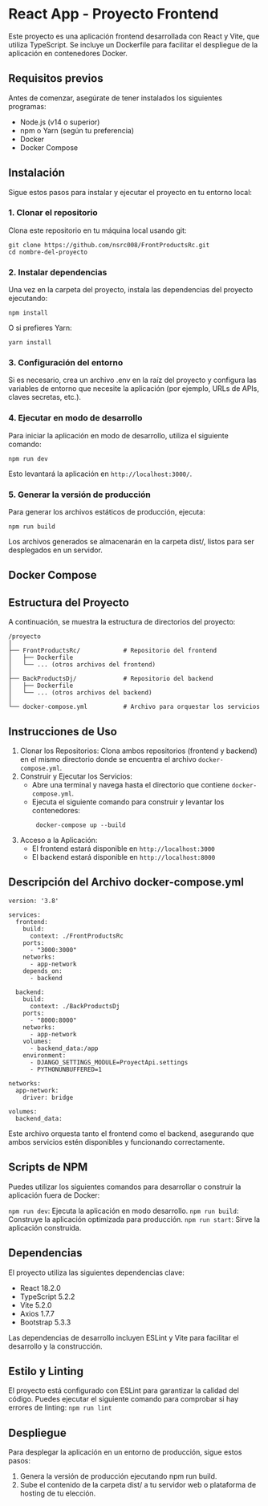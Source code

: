 # React App - Proyecto Frontend

Este proyecto es una aplicación frontend desarrollada con React y Vite, que utiliza TypeScript. Se incluye un Dockerfile para facilitar el despliegue de la aplicación en contenedores Docker.

## Requisitos previos

Antes de comenzar, asegúrate de tener instalados los siguientes programas:

- Node.js (v14 o superior)
- npm o Yarn (según tu preferencia)
- Docker
- Docker Compose

## Instalación

Sigue estos pasos para instalar y ejecutar el proyecto en tu entorno local:

### 1. Clonar el repositorio

Clona este repositorio en tu máquina local usando git:

```
git clone https://github.com/nsrc008/FrontProductsRc.git
cd nombre-del-proyecto
```

### 2. Instalar dependencias

Una vez en la carpeta del proyecto, instala las dependencias del proyecto ejecutando:

`npm install`

O si prefieres Yarn:

`yarn install`

### 3. Configuración del entorno

Si es necesario, crea un archivo .env en la raíz del proyecto y configura las variables de entorno que necesite la aplicación (por ejemplo, URLs de APIs, claves secretas, etc.).

### 4. Ejecutar en modo de desarrollo

Para iniciar la aplicación en modo de desarrollo, utiliza el siguiente comando:

`npm run dev`

Esto levantará la aplicación en `http://localhost:3000/`.

### 5. Generar la versión de producción

Para generar los archivos estáticos de producción, ejecuta:

`npm run build`

Los archivos generados se almacenarán en la carpeta dist/, listos para ser desplegados en un servidor.

## Docker Compose
## Estructura del Proyecto
A continuación, se muestra la estructura de directorios del proyecto:

```
/proyecto
│
├── FrontProductsRc/            # Repositorio del frontend
│   ├── Dockerfile
│   └── ... (otros archivos del frontend)
│
├── BackProductsDj/             # Repositorio del backend
│   ├── Dockerfile
│   └── ... (otros archivos del backend)
│
└── docker-compose.yml          # Archivo para orquestar los servicios
```

## Instrucciones de Uso
1. Clonar los Repositorios: Clona ambos repositorios (frontend y backend) en el mismo directorio donde se encuentra el archivo ```docker-compose.yml```.
2. Construir y Ejecutar los Servicios:
   * Abre una terminal y navega hasta el directorio que contiene ```docker-compose.yml```.
   * Ejecuta el siguiente comando para construir y levantar los contenedores:
     ```
      docker-compose up --build
     ```
3. Acceso a la Aplicación:
   * El frontend estará disponible en ```http://localhost:3000 ```
   * El backend estará disponible en ```http://localhost:8000```

## Descripción del Archivo docker-compose.yml
```
version: '3.8'

services:
  frontend:
    build:
      context: ./FrontProductsRc
    ports:
      - "3000:3000"
    networks:
      - app-network
    depends_on:
      - backend

  backend:
    build:
      context: ./BackProductsDj
    ports:
      - "8000:8000"
    networks:
      - app-network
    volumes:
      - backend_data:/app 
    environment:
      - DJANGO_SETTINGS_MODULE=ProyectApi.settings
      - PYTHONUNBUFFERED=1

networks:
  app-network:
    driver: bridge

volumes:
  backend_data:
```
Este archivo orquesta tanto el frontend como el backend, asegurando que ambos servicios estén disponibles y funcionando correctamente.

## Scripts de NPM

Puedes utilizar los siguientes comandos para desarrollar o construir la aplicación fuera de Docker:

`npm run dev`: Ejecuta la aplicación en modo desarrollo.
`npm run build`: Construye la aplicación optimizada para producción.
`npm run start`: Sirve la aplicación construida.

## Dependencias

El proyecto utiliza las siguientes dependencias clave:

- React 18.2.0
- TypeScript 5.2.2
- Vite 5.2.0
- Axios 1.7.7
- Bootstrap 5.3.3

Las dependencias de desarrollo incluyen ESLint y Vite para facilitar el desarrollo y la construcción.

## Estilo y Linting

El proyecto está configurado con ESLint para garantizar la calidad del código. Puedes ejecutar el siguiente comando para comprobar si hay errores de linting:
`npm run lint`

## Despliegue

Para desplegar la aplicación en un entorno de producción, sigue estos pasos:

1. Genera la versión de producción ejecutando npm run build.
2. Sube el contenido de la carpeta dist/ a tu servidor web o plataforma de hosting de tu elección.
